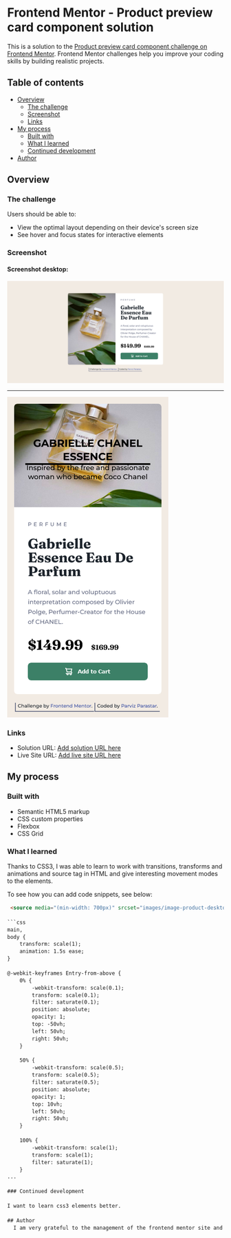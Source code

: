 # Frontend Mentor - Product preview card component solution

This is a solution to the [Product preview card component challenge on Frontend Mentor](https://www.frontendmentor.io/challenges/product-preview-card-component-GO7UmttRfa). Frontend Mentor challenges help you improve your coding skills by building realistic projects.

## Table of contents

- [Overview](#overview)
  - [The challenge](#the-challenge)
  - [Screenshot](#screenshot)
  - [Links](#links)
- [My process](#my-process)
  - [Built with](#built-with)
  - [What I learned](#what-i-learned)
  - [Continued development](#continued-development)
- [Author](#author)


## Overview

### The challenge

Users should be able to:

- View the optimal layout depending on their device's screen size
- See hover and focus states for interactive elements

### Screenshot

#### Screenshot desktop:
  ![screenshot-desktop](https://github.com/Parviz-Parastar/Product-preview-card/blob/main/screenshot/desktop.png?raw=true)

***
  ![screenshot-mobile](https://github.com/Parviz-Parastar/Product-preview-card/blob/main/screenshot/mobile.png?raw=true)

### Links

- Solution URL: [Add solution URL here](https://github.com/Parviz-Parastar/Product-preview-card)
- Live Site URL: [Add live site URL here](https://parviz-parastar.github.io/Product-preview-card/)

## My process

### Built with

- Semantic HTML5 markup
- CSS custom properties
- Flexbox
- CSS Grid

### What I learned

Thanks to CSS3, I was able to learn to work with transitions, transforms and animations and source tag in HTML and give interesting movement modes to the elements.

To see how you can add code snippets, see below:

```html
 <source media="(min-width: 700px)" srcset="images/image-product-desktop.jpg">

```css
main,
body {
    transform: scale(1);
    animation: 1.5s ease;
}

@-webkit-keyframes Entry-from-above {
    0% {
        -webkit-transform: scale(0.1);
        transform: scale(0.1);
        filter: saturate(0.1);
        position: absolute;
        opacity: 1;
        top: -50vh;
        left: 50vh;
        right: 50vh;
    }

    50% {
        -webkit-transform: scale(0.5);
        transform: scale(0.5);
        filter: saturate(0.5);
        position: absolute;
        opacity: 1;
        top: 10vh;
        left: 50vh;
        right: 50vh;
    }

    100% {
        -webkit-transform: scale(1);
        transform: scale(1);
        filter: saturate(1);
    }
...

### Continued development

I want to learn css3 elements better.

## Author
  I am very grateful to the management of the frontend mentor site and the active users on this site.
